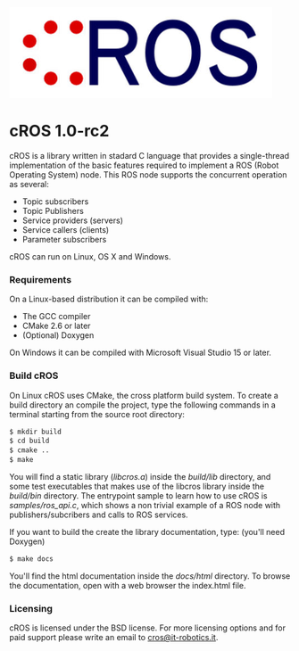 ![cROS logo](resources/cROS_logo.jpg)

# cROS 1.0-rc2

cROS is a library written in stadard C language that provides a single-thread
implementation of the basic features required to implement a ROS
(Robot Operating System) node.
This ROS node supports the concurrent operation as several:

 * Topic subscribers
 * Topic Publishers
 * Service providers (servers)
 * Service callers (clients)
 * Parameter subscribers

cROS can run on Linux, OS X and Windows.

### Requirements

On a Linux-based distribution it can be compiled with:

 * The GCC compiler
 * CMake 2.6 or later
 * (Optional) Doxygen

On Windows it can be compiled with Microsoft Visual Studio 15 or later.

### Build cROS

On Linux cROS uses CMake, the cross platform build system. To create a build directory
an compile the project, type the following commands in a terminal starting
from the source root directory:

```bash
$ mkdir build
$ cd build
$ cmake ..
$ make
```

You will find a static library (*libcros.a*) inside the *build/lib* directory, and
some test executables that  makes use of the libcros library inside the
*build/bin* directory. The entrypoint sample to learn how to use cROS is
*samples/ros_api.c*, which shows a non trivial example of a ROS node with
publishers/subcribers and calls to ROS services.

If you want to build the create the library documentation, type: (you'll need
Doxygen)

```bash
$ make docs
```

You'll find the html documentation inside the *docs/html* directory. To browse
the documentation, open with a web browser the index.html file.

### Licensing

cROS is licensed under the BSD license. For more
licensing options and for paid support please write an email to cros@it-robotics.it.
